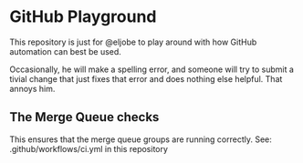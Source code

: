 # GitHub Playground

This repository is just for @eljobe to play around with how GitHub automation can best be used.

Occasionally, he will make a spelling error, and someone will try to submit a tivial change that just fixes that error and does nothing else helpful. That annoys him.

## The Merge Queue checks

This ensures that the merge queue groups are running correctly.
See: .github/workflows/ci.yml in this repository
